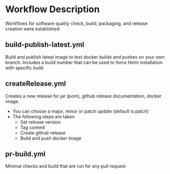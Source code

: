 # Workflow Description

Workflows for software quality check, build, packaging, and release creation were established:

## build-publish-latest.yml

Build and publish latest image to test docker builds and pushes on your own branch. Includes a build number that can be used to force Helm installation with specific build

## createRelease.yml

Creates a new release for jar (pom), github release documentation, docker image.

* You can choose a major, minor or patch update (default is patch)
* The following steps are taken
  * Set release version
  * Tag commit
  * Create github release
  * Build and push docker image

## pr-build.yml

Minimal checks and build that are run for any pull request
